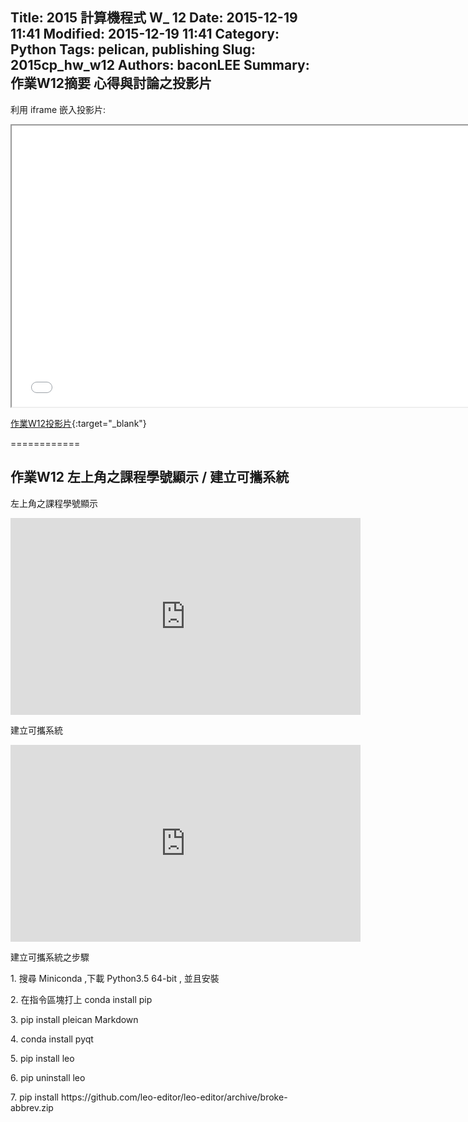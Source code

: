 Title: 2015 計算機程式 W_ 12
Date: 2015-12-19 11:41
Modified: 2015-12-19 11:41
Category: Python
Tags: pelican, publishing
Slug: 2015cp_hw_w12
Authors: baconLEE
Summary: 作業W12摘要
心得與討論之投影片
---------------------

利用 iframe 嵌入投影片:

<iframe src="cadp_w12_lecture.html" width="750" height="450"></iframe>

[作業W12投影片](cadp_w12_lecture.html){:target="_blank"}

============

作業W12  左上角之課程學號顯示 / 建立可攜系統
-------------------------
左上角之課程學號顯示
<iframe width="560" height="315" src="https://www.youtube.com/embed/wzFP0zOmNWQ" frameborder="0" allowfullscreen></iframe> <p>

建立可攜系統
<iframe width="560" height="315" src="https://www.youtube.com/embed/UY0en-2VM2I" frameborder="0" allowfullscreen></iframe> <p>

<p>建立可攜系統之步驟</p>
<p>1. 搜尋 Miniconda ,下載 Python3.5 64-bit , 並且安裝</p>
<p>2. 在指令區塊打上 conda install pip</p>
<p>3. pip install pleican Markdown</p>
<p>4. conda install pyqt</p>
<p>5. pip install leo</p>
<p>6. pip uninstall leo</p>
<p>7. pip install https://github.com/leo-editor/leo-editor/archive/broke-abbrev.zip
</p>





